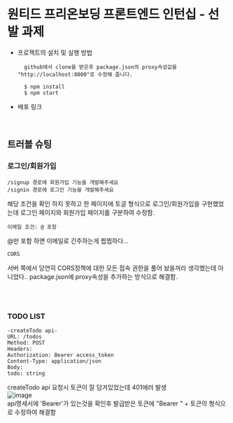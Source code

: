 # 원티드 프리온보딩 프론트엔드 인턴십 - 선발 과제

- 프로젝트의 설치 및 실행 방법

        github에서 clone을 받은후 package.json의 proxy속성값을 "http://localhost:8000"로 수정해 줍니다.
        
        $ npm install
        $ npm start


- 배포 링크

<br/>

## 트러블 슈팅
### 로그인/회원가입

    /signup 경로에 회원가입 기능을 개발해주세요
    /signin 경로에 로그인 기능을 개발해주세요
해당 조건을 확인 하지 못하고 한 페이지에 토글 형식으로 로그인/회원가입을 구현했었는데 로그인 페이지와 회원가입 페이지를 구분하여 수정함.

    이메일 조건: @ 포함
@만 포함 하면 이메일로 간주하는게 찝찝하다...
    
    CORS
서버 쪽에서 당연히 CORS정책에 대한 모든 접속 권한을 풀어 놨을꺼라 생각했는데 아니었다..
package.json에 proxy속성을 추가하는 방식으로 해결함.

<br/>
<br/>

### TODO LIST

    -createTodo api-
    URL: /todos
    Method: POST
    Headers:
    Authorization: Bearer access_token
    Content-Type: application/json
    Body:
    todo: string
createTodo api 요청시 토큰이 잘 담겨있었는데 401에러 발생<br/>
![image](https://user-images.githubusercontent.com/90454621/217031351-d3ebb3ac-5e42-4d1b-ae4d-e9daceb0ee2e.png)<br/>
 api명세서에 'Bearer'가 있는것을 확인후 발급받은 토큰에 "Bearer " + 토큰의 형식으로 수정하여 해결함

